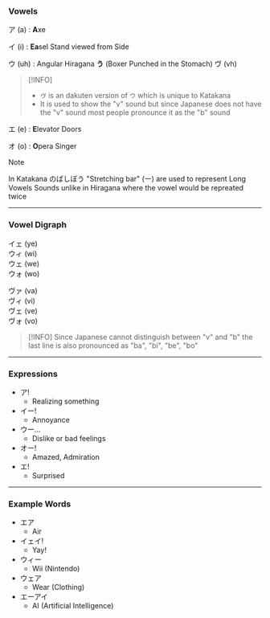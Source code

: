 ### Vowels

ア (a) : **A**xe

イ (i) : **Ea**sel Stand viewed from Side

ウ (uh) : Angular Hiragana **う** (Boxer Punched in the Stomach)
ヴ (vh)

 > [!INFO]
 > * `ヴ` is an dakuten version of `ウ` which is unique to Katakana
 > * It is used to show the "v" sound but since Japanese does not have the "v" sound most people pronounce it as the "b" sound

エ (e) : **E**levator Doors

オ (o) : **O**pera Singer

 > [!NOTE]
 > In Katakana のばしぼう "Stretching bar" (ー) are used to represent Long Vowels Sounds unlike in Hiragana where the vowel would be repreated twice

---

### Vowel Digraph

イェ (ye)  
ウィ (wi)  
ウェ (we)  
ウォ (wo)

ヴァ (va)  
ヴィ (vi)  
ヴェ (ve)  
ヴォ (vo)

 > [!INFO]
 > Since Japanese cannot distinguish between "v" and "b" the last line is also pronounced as "ba", "bi", "be", "bo"

---

### Expressions

* ア!
	* Realizing something
* イー!
	* Annoyance
* ウー...
	* Dislike or bad feelings
* オー!
	* Amazed, Admiration
* エ!
	* Surprised

---

### Example Words

* エア
	* Air
* イェイ!
	* Yay!
* ウィー
	* Wii (Nintendo)
* ウェア
	* Wear (Clothing)
* エーアイ
	* AI (Artificial Intelligence)
